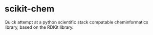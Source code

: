 # scikit-chem
Quick attempt at a python scientific stack compatable cheminformatics library, based on the RDKit library.  
